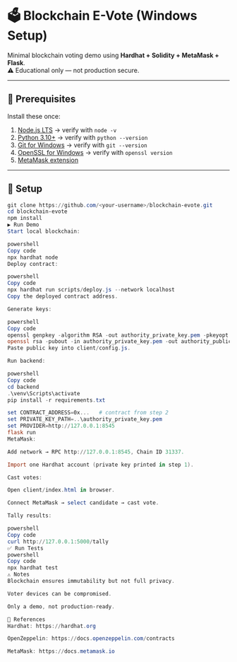 # 🗳️ Blockchain E-Vote (Windows Setup)

Minimal blockchain voting demo using **Hardhat + Solidity + MetaMask + Flask**.  
⚠️ Educational only — not production secure.

---

## 🔧 Prerequisites
Install these once:
1. [Node.js LTS](https://nodejs.org/en/download) → verify with `node -v`
2. [Python 3.10+](https://www.python.org/downloads/windows/) → verify with `python --version`
3. [Git for Windows](https://git-scm.com/download/win) → verify with `git --version`
4. [OpenSSL for Windows](https://slproweb.com/products/Win32OpenSSL.html) → verify with `openssl version`
5. [MetaMask extension](https://metamask.io/)

---

## 🚀 Setup

```powershell
git clone https://github.com/<your-username>/blockchain-evote.git
cd blockchain-evote
npm install
▶️ Run Demo
Start local blockchain:

powershell
Copy code
npx hardhat node
Deploy contract:

powershell
Copy code
npx hardhat run scripts/deploy.js --network localhost
Copy the deployed contract address.

Generate keys:

powershell
Copy code
openssl genpkey -algorithm RSA -out authority_private_key.pem -pkeyopt rsa_keygen_bits:2048
openssl rsa -pubout -in authority_private_key.pem -out authority_public_key.pem
Paste public key into client/config.js.

Run backend:

powershell
Copy code
cd backend
.\venv\Scripts\activate
pip install -r requirements.txt

set CONTRACT_ADDRESS=0x...   # contract from step 2
set PRIVATE_KEY_PATH=..\authority_private_key.pem
set PROVIDER=http://127.0.0.1:8545
flask run
MetaMask:

Add network → RPC http://127.0.0.1:8545, Chain ID 31337.

Import one Hardhat account (private key printed in step 1).

Cast votes:

Open client/index.html in browser.

Connect MetaMask → select candidate → cast vote.

Tally results:

powershell
Copy code
curl http://127.0.0.1:5000/tally
✅ Run Tests
powershell
Copy code
npx hardhat test
⚠️ Notes
Blockchain ensures immutability but not full privacy.

Voter devices can be compromised.

Only a demo, not production-ready.

📖 References
Hardhat: https://hardhat.org

OpenZeppelin: https://docs.openzeppelin.com/contracts

MetaMask: https://docs.metamask.io
